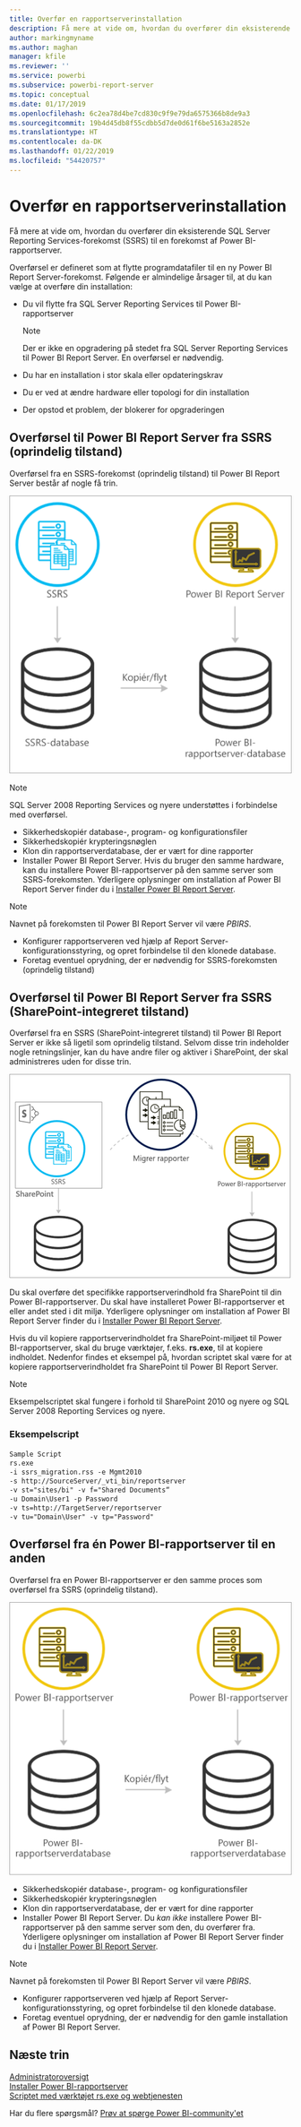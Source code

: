```yaml
---
title: Overfør en rapportserverinstallation
description: Få mere at vide om, hvordan du overfører din eksisterende SQL Server Reporting Services-forekomst til en forekomst af Power BI-rapportserver.
author: markingmyname
ms.author: maghan
manager: kfile
ms.reviewer: ''
ms.service: powerbi
ms.subservice: powerbi-report-server
ms.topic: conceptual
ms.date: 01/17/2019
ms.openlocfilehash: 6c2ea78d4be7cd830c9f9e79da6575366b8de9a3
ms.sourcegitcommit: 19b4d45db8f55cdbb5d7de0d61f6be5163a2852e
ms.translationtype: HT
ms.contentlocale: da-DK
ms.lasthandoff: 01/22/2019
ms.locfileid: "54420757"
---
```

# <a name="migrate-a-report-server-installation"></a>Overfør en rapportserverinstallation

Få mere at vide om, hvordan du overfører din eksisterende SQL Server Reporting Services-forekomst (SSRS) til en forekomst af Power BI-rapportserver.

Overførsel er defineret som at flytte programdatafiler til en ny Power BI Report Server-forekomst. Følgende er almindelige årsager til, at du kan vælge at overføre din installation:

* Du vil flytte fra SQL Server Reporting Services til Power BI-rapportserver
  
  > [!NOTE]
  > Der er ikke en opgradering på stedet fra SQL Server Reporting Services til Power BI Report Server. En overførsel er nødvendig.

* Du har en installation i stor skala eller opdateringskrav
* Du er ved at ændre hardware eller topologi for din installation
* Der opstod et problem, der blokerer for opgraderingen

## <a name="migrating-to-power-bi-report-server-from-ssrs-native-mode"></a>Overførsel til Power BI Report Server fra SSRS (oprindelig tilstand)

Overførsel fra en SSRS-forekomst (oprindelig tilstand) til Power BI Report Server består af nogle få trin.

![Overfør fra oprindelig tilstand i SSRS til Power BI-rapportserver](media/migrate-report-server/migrate-from-ssrs-native.png "Overfør fra oprindelig tilstand i SSRS til Power BI-rapportserver")

> [!NOTE]
> SQL Server 2008 Reporting Services og nyere understøttes i forbindelse med overførsel.

* Sikkerhedskopiér database-, program- og konfigurationsfiler
* Sikkerhedskopiér krypteringsnøglen
* Klon din rapportserverdatabase, der er vært for dine rapporter
* Installer Power BI Report Server. Hvis du bruger den samme hardware, kan du installere Power BI-rapportserver på den samme server som SSRS-forekomsten. Yderligere oplysninger om installation af Power BI Report Server finder du i [Installer Power BI Report Server](install-report-server.md).

> [!NOTE]
> Navnet på forekomsten til Power BI Report Server vil være *PBIRS*.

* Konfigurer rapportserveren ved hjælp af Report Server-konfigurationsstyring, og opret forbindelse til den klonede database.
* Foretag eventuel oprydning, der er nødvendig for SSRS-forekomsten (oprindelig tilstand)

## <a name="migration-to-power-bi-report-server-from-ssrs-sharepoint-integrated-mode"></a>Overførsel til Power BI Report Server fra SSRS (SharePoint-integreret tilstand)

Overførsel fra en SSRS (SharePoint-integreret tilstand) til Power BI Report Server er ikke så ligetil som oprindelig tilstand. Selvom disse trin indeholder nogle retningslinjer, kan du have andre filer og aktiver i SharePoint, der skal administreres uden for disse trin.

![Overfør fra SharePoint-integreret tilstand i SSRS til Power BI-rapportserver](media/migrate-report-server/migrate-from-ssrs-sharepoint.png "Overfør fra SharePoint-integreret tilstand i SSRS til Power BI-rapportserver")

Du skal overføre det specifikke rapportserverindhold fra SharePoint til din Power BI-rapportserver. Du skal have installeret Power BI-rapportserver et eller andet sted i dit miljø. Yderligere oplysninger om installation af Power BI Report Server finder du i [Installer Power BI Report Server](install-report-server.md).

Hvis du vil kopiere rapportserverindholdet fra SharePoint-miljøet til Power BI-rapportserver, skal du bruge værktøjer, f.eks. **rs.exe**, til at kopiere indholdet. Nedenfor findes et eksempel på, hvordan scriptet skal være for at kopiere rapportserverindholdet fra SharePoint til Power BI Report Server.

> [!NOTE]
> Eksempelscriptet skal fungere i forhold til SharePoint 2010 og nyere og SQL Server 2008 Reporting Services og nyere.

### <a name="sample-script"></a>Eksempelscript

```
Sample Script
rs.exe
-i ssrs_migration.rss -e Mgmt2010
-s http://SourceServer/_vti_bin/reportserver
-v st="sites/bi" -v f="Shared Documents“
-u Domain\User1 -p Password
-v ts=http://TargetServer/reportserver
-v tu="Domain\User" -v tp="Password"
```

## <a name="migrating-from-one-power-bi-report-server-to-another"></a>Overførsel fra én Power BI-rapportserver til en anden

Overførsel fra en Power BI-rapportserver er den samme proces som overførsel fra SSRS (oprindelig tilstand).

![Overfør fra Power BI-rapportserver til Power BI-rapportserver](media/migrate-report-server/migrate-from-pbirs.png "Overfør fra Power BI-rapportserver til Power BI-rapportserver")

* Sikkerhedskopiér database-, program- og konfigurationsfiler
* Sikkerhedskopiér krypteringsnøglen
* Klon din rapportserverdatabase, der er vært for dine rapporter
* Installer Power BI Report Server. Du *kan ikke* installere Power BI-rapportserver på den samme server som den, du overfører fra. Yderligere oplysninger om installation af Power BI Report Server finder du i [Installer Power BI Report Server](install-report-server.md).

> [!NOTE]
> Navnet på forekomsten til Power BI Report Server vil være *PBIRS*.

* Konfigurer rapportserveren ved hjælp af Report Server-konfigurationsstyring, og opret forbindelse til den klonede database.
* Foretag eventuel oprydning, der er nødvendig for den gamle installation af Power BI Report Server.

## <a name="next-steps"></a>Næste trin

[Administratoroversigt](admin-handbook-overview.md)  
[Installer Power BI-rapportserver](install-report-server.md)  
[Scriptet med værktøjet rs.exe og webtjenesten](https://docs.microsoft.com/sql/reporting-services/tools/script-with-the-rs-exe-utility-and-the-web-service)

Har du flere spørgsmål? [Prøv at spørge Power BI-community'et](https://community.powerbi.com/)